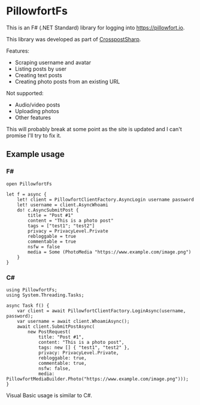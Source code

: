 # PillowfortFs

This is an F# (.NET Standard) library for logging into https://pillowfort.io.

This library was developed as part of [CrosspostSharp](https://github.com/libertyernie/CrosspostSharp).

Features:
* Scraping username and avatar
* Listing posts by user
* Creating text posts
* Creating photo posts from an existing URL

Not supported:
* Audio/video posts
* Uploading photos
* Other features

This will probably break at some point as the site is updated and I can't
promise I'll try to fix it.

## Example usage

### F#

    open PillowfortFs

    let f = async {
        let! client = PillowfortClientFactory.AsyncLogin username password
        let! username = client.AsyncWhoami
        do! c.AsyncSubmitPost {
            title = "Post #1"
            content = "This is a photo post"
            tags = ["test1"; "test2"]
            privacy = PrivacyLevel.Private
            rebloggable = true
            commentable = true
            nsfw = false
            media = Some (PhotoMedia "https://www.example.com/image.png")
        }
    }

### C#

    using PillowfortFs;
    using System.Threading.Tasks;

    async Task f() {
        var client = await PillowfortClientFactory.LoginAsync(username, password);
        var username = await client.WhoamiAsync();
        await client.SubmitPostAsync(
            new PostRequest(
                title: "Post #1",
                content: "This is a photo post",
                tags: new [] { "test1", "test2" },
                privacy: PrivacyLevel.Private,
                rebloggable: true,
                commentable: true,
                nsfw: false,
                media: PillowfortMediaBuilder.Photo("https://www.example.com/image.png")));
    }

Visual Basic usage is similar to C#.
